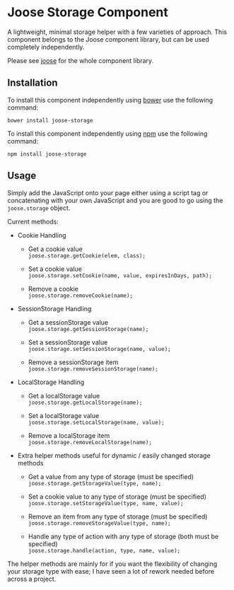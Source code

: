 # Joose Storage Component

A lightweight, minimal storage helper with a few varieties of approach. This component belongs to the Joose component library, but can be used completely independently.

Please see [joose](https://github.com/scoobster17/joose) for the whole component library.

## Installation

To install this component independently using [bower](http://bower.io/search/?q=joose-storage) use the following command:

`bower install joose-storage`

To install this component independently using [npm](https://www.npmjs.com/package/joose-storage) use the following command:

`npm install joose-storage`

## Usage

Simply add the JavaScript onto your page either using a script tag or concatenating with your own JavaScript and you are good to go using the `joose.storage` object.

Current methods:

  * Cookie Handling

    * Get a cookie value  
      `joose.storage.getCookie(elem, class);`

    * Set a cookie value  
      `joose.storage.setCookie(name, value, expiresInDays, path);`

    * Remove a cookie  
      `joose.storage.removeCookie(name);`

  * SessionStorage Handling

    * Get a sessionStorage value  
      `joose.storage.getSessionStorage(name);`

    * Set a sessionStorage value  
      `joose.storage.setSessionStorage(name, value);`

    * Remove a sessionStorage item  
      `joose.storage.removeSessionStorage(name);`

  * LocalStorage Handling

    * Get a localStorage value  
      `joose.storage.getLocalStorage(name);`

    * Set a localStorage value  
      `joose.storage.setLocalStorage(name, value);`

    * Remove a localStorage item  
      `joose.storage.removeLocalStorage(name);`

  * Extra helper methods useful for dynamic / easily changed storage methods

    * Get a value from any type of storage (must be specified)  
      `joose.storage.getStorageValue(type, name);`

    * Set a cookie value to any type of storage (must be specified)  
      `joose.storage.setStorageValue(type, name, value);`

    * Remove an item from any type of storage (must be specified)  
      `joose.storage.removeStorageValue(type, name);`

    * Handle any type of action with any type of storage (both must be specified)  
      `joose.storage.handle(action, type, name, value);`

The helper methods are mainly for if you want the flexibility of changing your storage type with ease; I have seen a lot of rework needed before across a project.